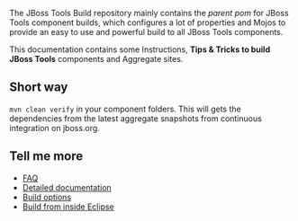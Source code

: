 The JBoss Tools Build repository mainly contains the _parent pom_ for JBoss Tools component builds, which configures a lot of properties and Mojos to provide an easy to use and powerful build to all JBoss Tools components.

This documentation contains some Instructions, **Tips & Tricks to build JBoss Tools** components and Aggregate sites.

## Short way

`mvn clean verify` in your component folders.
This will gets  the dependencies from the latest aggregate snapshots from continuous integration on jboss.org.

## Tell me more

* [FAQ](faq)
* [Detailed documentation](details.md)
* [Build options](build_options.md)
* [Build from inside Eclipse](build_from_eclipse.md)